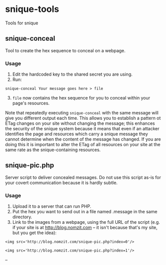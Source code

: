 snique-tools
============

Tools for snique

## snique-conceal

Tool to create the hex sequence to conceal on a webpage.

### Usage

1. Edit the hardcoded key to the shared secret you are using.
2. Run:
```
snique-conceal Your message goes here > file
```
3. ```file``` now contains the hex sequence for you to conceal within your page's resources.

Note that repeatedly executing ```snique-conceal``` with the same message will give you different output each time. This allows you to establish a pattern ot ETag changes on your site without changing the message; this enhances the security of the snique system because it means that even if an attacker identifies the page and resources which carry a snique message they cannot determine when the content of the message has changed. If you are doing this it is important to alter the ETag of all resources on your site at the same rate as the snique-containing resources.

## snique-pic.php

Server script to deliver concealed messages. Do not use this script as-is for your covert communication because it is hardly subtle.

### Usage

1. Upload it to a server that can run PHP.
2. Put the hex you want to send out in a file named .message in the same directory.
3. Link to the images from a webpage, using the full URL of the script (e.g. if your site is at http://blog.nomzit.com – it isn't because that's my site, but you get the idea):

```
<img src='http://blog.nomzit.com/snique-pic.php?index=0'/>
```

```
<img src='http://blog.nomzit.com/snique-pic.php?index=1'/>
```

```
…
```
